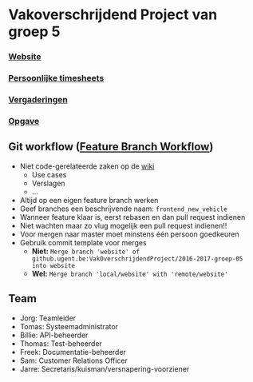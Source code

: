 # Vakoverschrijdend Project van groep 5

### [Website](https://vopro5.ugent.be)
### [Persoonlijke timesheets](https://docs.google.com/spreadsheets/d/13IeYrYabPoF_jOV6B7rT37mbyNtSmx6vzdmhjrjOPnA/edit)
### [Vergaderingen](https://github.ugent.be/VakOverschrijdendProject/2016-2017-groep-05/wiki/Verslagen)
### [Opgave](https://github.ugent.be/pages/VakOverschrijdendProject/algemeen/)
## Git workflow ([Feature Branch Workflow](https://www.atlassian.com/git/tutorials/comparing-workflows#feature-branch-workflow))

* Niet code-gerelateerde zaken op de [wiki](https://github.ugent.be/VakOverschrijdendProject/2016-2017-groep-05/wiki)
    - Use cases
    - Verslagen
    - ...
* Altijd op een eigen feature branch werken 
* Geef branches een beschrijvende naam: `frontend_new_vehicle`
* Wanneer feature klaar is, eerst rebasen en dan pull request indienen
* Niet wachten maar zo vlug mogelijk een pull request indienen!!
* Voor mergen naar master moet minstens één persoon goedkeuren
* Gebruik commit template voor merges
    * **Niet:**   `Merge branch 'website' of github.ugent.be:VakOverschrijdendProject/2016-2017-groep-05 into website`
    * **Wel:**    `Merge branch 'local/website' with 'remote/website'`

## Team
* Jorg:   Teamleider
* Tomas:  Systeemadministrator
* Billie: API-beheerder
* Thomas: Test-beheerder
* Freek:  Documentatie-beheerder
* Sam:    Customer Relations Officer
* Jarre:  Secretaris/kuisman/versnapering-voorziener
